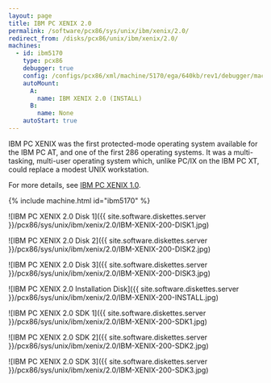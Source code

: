 ```yaml
---
layout: page
title: IBM PC XENIX 2.0
permalink: /software/pcx86/sys/unix/ibm/xenix/2.0/
redirect_from: /disks/pcx86/unix/ibm/xenix/2.0/
machines:
  - id: ibm5170
    type: pcx86
    debugger: true
    config: /configs/pcx86/xml/machine/5170/ega/640kb/rev1/debugger/machine.xml
    autoMount:
      A:
        name: IBM XENIX 2.0 (INSTALL)
      B:
        name: None
    autoStart: true
---
```


IBM PC XENIX was the first protected-mode operating system available for the IBM PC AT, and one of the first 286
operating systems.  It was a multi-tasking, multi-user operating system which, unlike PC/IX on the IBM PC XT,
could replace a modest UNIX workstation.

For more details, see [IBM PC XENIX 1.0](../1.0/).

{% include machine.html id="ibm5170" %}

![IBM PC XENIX 2.0 Disk 1]({{ site.software.diskettes.server }}/pcx86/sys/unix/ibm/xenix/2.0/IBM-XENIX-200-DISK1.jpg)

![IBM PC XENIX 2.0 Disk 2]({{ site.software.diskettes.server }}/pcx86/sys/unix/ibm/xenix/2.0/IBM-XENIX-200-DISK2.jpg)

![IBM PC XENIX 2.0 Disk 3]({{ site.software.diskettes.server }}/pcx86/sys/unix/ibm/xenix/2.0/IBM-XENIX-200-DISK3.jpg)

![IBM PC XENIX 2.0 Installation Disk]({{ site.software.diskettes.server }}/pcx86/sys/unix/ibm/xenix/2.0/IBM-XENIX-200-INSTALL.jpg)

![IBM PC XENIX 2.0 SDK 1]({{ site.software.diskettes.server }}/pcx86/sys/unix/ibm/xenix/2.0/IBM-XENIX-200-SDK1.jpg)

![IBM PC XENIX 2.0 SDK 2]({{ site.software.diskettes.server }}/pcx86/sys/unix/ibm/xenix/2.0/IBM-XENIX-200-SDK2.jpg)

![IBM PC XENIX 2.0 SDK 3]({{ site.software.diskettes.server }}/pcx86/sys/unix/ibm/xenix/2.0/IBM-XENIX-200-SDK3.jpg)
